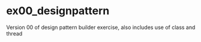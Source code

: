 # ex00_designpattern
Version 00 of design pattern builder exercise, also includes use of class and thread
